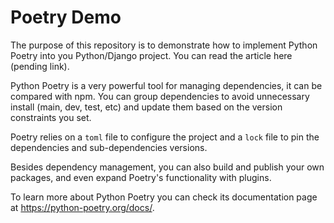 # Poetry Demo

The purpose of this repository is to demonstrate how to implement Python Poetry into you Python/Django project. You can read the article here (pending link).

Python Poetry is a very powerful tool for managing dependencies, it can be compared with npm. You can group dependencies to avoid unnecessary install (main, dev, test, etc) and update them based on the version constraints you set.

Poetry relies on a `toml` file to configure the project and a `lock` file to pin the dependencies and sub-dependencies versions.

Besides dependency management, you can also build and publish your own packages, and even expand Poetry's functionality with plugins.

To learn more about Python Poetry you can check its documentation page at https://python-poetry.org/docs/.
